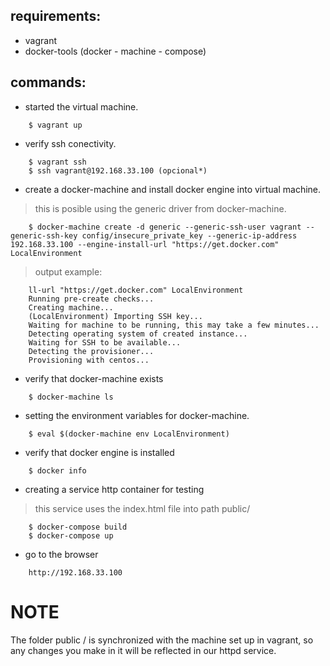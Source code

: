requirements:
-------------

* vagrant
* docker-tools (docker - machine - compose)

commands:
---------

* started the virtual machine.

~~~
	$ vagrant up
~~~

* verify ssh conectivity.

~~~
	$ vagrant ssh
	$ ssh vagrant@192.168.33.100 (opcional*)
~~~

* create a docker-machine and install docker engine into virtual machine.

> this is posible using the generic driver from docker-machine.

~~~
	$ docker-machine create -d generic --generic-ssh-user vagrant --generic-ssh-key config/insecure_private_key --generic-ip-address 192.168.33.100 --engine-install-url "https://get.docker.com" LocalEnvironment
~~~

> output example:

~~~
	ll-url "https://get.docker.com" LocalEnvironment
	Running pre-create checks...
	Creating machine...
	(LocalEnvironment) Importing SSH key...
	Waiting for machine to be running, this may take a few minutes...
	Detecting operating system of created instance...
	Waiting for SSH to be available...
	Detecting the provisioner...
	Provisioning with centos...
~~~

* verify that docker-machine exists

~~~
	$ docker-machine ls
~~~

* setting the environment variables for docker-machine.

~~~
	$ eval $(docker-machine env LocalEnvironment)
~~~

* verify that docker engine is installed

~~~
	$ docker info
~~~

* creating a service http container for testing

> this service uses the index.html file into path public/

~~~
	$ docker-compose build
	$ docker-compose up
~~~

* go to the browser

~~~
	http://192.168.33.100
~~~

NOTE
====

The folder public / is synchronized with the machine set up in vagrant, so any changes you make in it will be reflected in our httpd service.